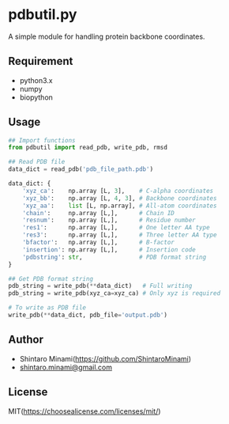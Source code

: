 pdbutil.py
===

A simple module for handling protein backbone coordinates.

## Requirement
* python3.x
* numpy
* biopython

## Usage
``` python
## Import functions
from pdbutil import read_pdb, write_pdb, rmsd

## Read PDB file
data_dict = read_pdb('pdb_file_path.pdb')

data_dict: {
    'xyz_ca':    np.array [L, 3],    # C-alpha coordinates
    'xyz_bb':    np.array [L, 4, 3], # Backbone coordinates
    'xyz_aa':    list [L, np.array], # All-atom coordinates
    'chain':     np.array [L,],      # Chain ID
    'resnum':    np.array [L,],      # Residue number
    'res1':      np.array [L,],      # One letter AA type
    'res3':      np.array [L,],      # Three letter AA type
    'bfactor':   np.array [L,],      # B-factor
    'insertion': np.array [L,],      # Insertion code
    'pdbstring': str,                # PDB format string
}

## Get PDB format string
pdb_string = write_pdb(**data_dict)   # Full writing
pdb_string = write_pdb(xyz_ca=xyz_ca) # Only xyz is required

# To write as PDB file
write_pdb(**data_dict, pdb_file='output.pdb')
```

## Author
* Shintaro Minami(https://github.com/ShintaroMinami)
* shintaro.minami@gmail.com

## License
MIT(https://choosealicense.com/licenses/mit/)

